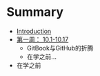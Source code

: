 # Summary

* [Introduction](README.md)
* [第一周： 10.1-10.17](diyizhou/myfile.md)
   * GitBook与GitHub的折腾
   * 在学之前...
* 在学之前

